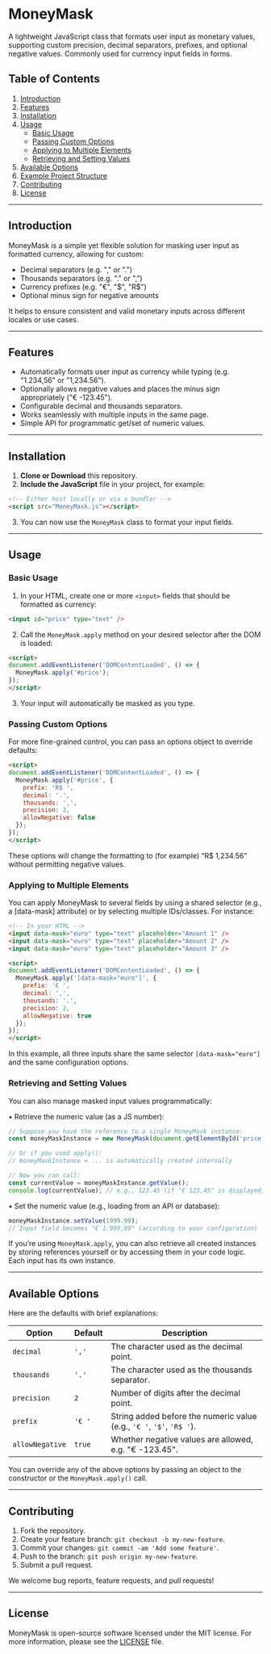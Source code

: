 # MoneyMask

A lightweight JavaScript class that formats user input as monetary values, supporting custom precision, decimal separators, prefixes, and optional negative values. Commonly used for currency input fields in forms.

## Table of Contents

1. [Introduction](#introduction)  
2. [Features](#features)  
3. [Installation](#installation)  
4. [Usage](#usage)  
   - [Basic Usage](#basic-usage)  
   - [Passing Custom Options](#passing-custom-options)  
   - [Applying to Multiple Elements](#applying-to-multiple-elements)  
   - [Retrieving and Setting Values](#retrieving-and-setting-values)  
5. [Available Options](#available-options)  
6. [Example Project Structure](#example-project-structure)  
7. [Contributing](#contributing)  
8. [License](#license)  

---

## Introduction

MoneyMask is a simple yet flexible solution for masking user input as formatted currency, allowing for custom:

- Decimal separators (e.g. "," or ".")  
- Thousands separators (e.g. "." or ",")  
- Currency prefixes (e.g. "€", "$", "R$")  
- Optional minus sign for negative amounts  

It helps to ensure consistent and valid monetary inputs across different locales or use cases.

---

## Features

- Automatically formats user input as currency while typing (e.g. "1.234,56" or "1,234.56").  
- Optionally allows negative values and places the minus sign appropriately ("€ -123.45").  
- Configurable decimal and thousands separators.  
- Works seamlessly with multiple inputs in the same page.  
- Simple API for programmatic get/set of numeric values.

---

## Installation

1. **Clone or Download** this repository.  
2. **Include the JavaScript** file in your project, for example:

```html
<!-- Either host locally or via a bundler -->
<script src="MoneyMask.js"></script>
```

3. You can now use the `MoneyMask` class to format your input fields.

---

## Usage

### Basic Usage

1. In your HTML, create one or more `<input>` fields that should be formatted as currency:

```html
<input id="price" type="text" />
```

2. Call the `MoneyMask.apply` method on your desired selector after the DOM is loaded:

```html
<script>
document.addEventListener('DOMContentLoaded', () => {
  MoneyMask.apply('#price');
});
</script>
```

3. Your input will automatically be masked as you type.

### Passing Custom Options

For more fine-grained control, you can pass an options object to override defaults:

```html
<script>
document.addEventListener('DOMContentLoaded', () => {
  MoneyMask.apply('#price', {
    prefix: 'R$ ',
    decimal: '.',
    thousands: ',',
    precision: 2,
    allowNegative: false
  });
});
</script>
```

These options will change the formatting to (for example) “R$ 1,234.56” without permitting negative values.

### Applying to Multiple Elements

You can apply MoneyMask to several fields by using a shared selector (e.g., a [data-mask] attribute) or by selecting multiple IDs/classes. For instance:

```html
<!-- In your HTML -->
<input data-mask="euro" type="text" placeholder="Amount 1" />
<input data-mask="euro" type="text" placeholder="Amount 2" />
<input data-mask="euro" type="text" placeholder="Amount 3" />

<script>
document.addEventListener('DOMContentLoaded', () => {
  MoneyMask.apply('[data-mask="euro"]', {
    prefix: '€ ',
    decimal: ',',
    thousands: '.',
    precision: 2,
    allowNegative: true
  });
});
</script>
```

In this example, all three inputs share the same selector `[data-mask="euro"]` and the same configuration options.

### Retrieving and Setting Values

You can also manage masked input values programmatically:

• Retrieve the numeric value (as a JS number):  
```js
// Suppose you have the reference to a single MoneyMask instance:
const moneyMaskInstance = new MoneyMask(document.getElementById('price'));

// Or if you used apply():
// moneyMaskInstance = ... is automatically created internally

// Now you can call:
const currentValue = moneyMaskInstance.getValue();
console.log(currentValue); // e.g., 123.45 (if "€ 123,45" is displayed)
```

• Set the numeric value (e.g., loading from an API or database):
```js
moneyMaskInstance.setValue(1999.99);
// Input field becomes "€ 1.999,99" (according to your configuration)
```

If you’re using `MoneyMask.apply`, you can also retrieve all created instances by storing references yourself or by accessing them in your code logic. Each input has its own instance.

---

## Available Options

Here are the defaults with brief explanations:

| Option         | Default | Description                                                                                 |
|----------------|---------|---------------------------------------------------------------------------------------------|
| `decimal`      | `','`   | The character used as the decimal point.                                                   |
| `thousands`    | `'.'`   | The character used as the thousands separator.                                             |
| `precision`    | `2`     | Number of digits after the decimal point.                                                  |
| `prefix`       | `'€ '`  | String added before the numeric value (e.g., `'€ '`, `'$'`, `'R$ '`).                       |
| `allowNegative`| `true`  | Whether negative values are allowed, e.g. "€ -123.45".                                      |

You can override any of the above options by passing an object to the constructor or the `MoneyMask.apply()` call.

---

## Contributing

1. Fork the repository.  
2. Create your feature branch: `git checkout -b my-new-feature`.  
3. Commit your changes: `git commit -am 'Add some feature'`.  
4. Push to the branch: `git push origin my-new-feature`.  
5. Submit a pull request.

We welcome bug reports, feature requests, and pull requests!

---

## License

MoneyMask is open-source software licensed under the MIT license. For more information, please see the [LICENSE](LICENSE) file.

